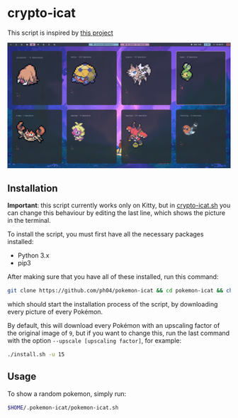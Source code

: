 # crypto-icat

This script is inspired by [this project](https://github.com/ph04/pokemon-icat)

![Screenshot](screenshot.png)

## Installation

**Important**: this script currently works only on Kitty, but in [crypto-icat.sh](crypto-icat.sh) you can change this behaviour by editing the last line, which shows the picture in the terminal.

To install the script, you must first have all the necessary packages installed:

- Python 3.x
- pip3


After making sure that you have all of these installed, run this command:

```sh
git clone https://github.com/ph04/pokemon-icat && cd pokemon-icat && chmod +x install.sh && ./install.sh
```

which should start the installation process of the script, by downloading every picture of every Pokémon.

By default, this will download every Pokémon with an upscaling factor of the original image of `9`, but if you want to change this, run the last command with the option `--upscale [upscaling factor]`, for example:

```sh
./install.sh -u 15
```

## Usage

To show a random pokemon, simply run:

```sh
$HOME/.pokemon-icat/pokemon-icat.sh
```
